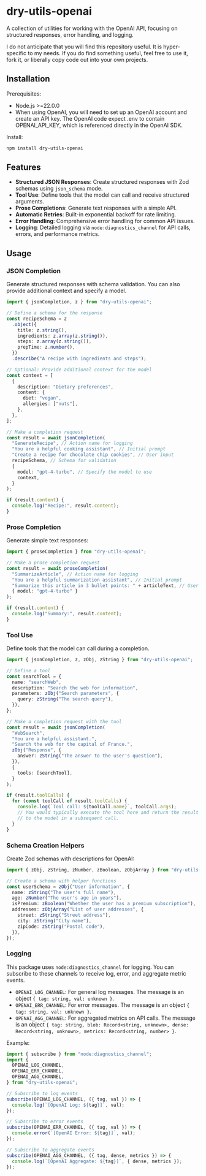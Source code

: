 # dry-utils-openai

A collection of utilities for working with the OpenAI API, focusing on structured responses, error handling, and logging.

I do not anticipate that you will find this repository useful. It is hyper-specific to my needs. If you do find something useful, feel free to use it, fork it, or liberally copy code out into your own projects.

## Installation

Prerequisites:

- Node.js >=22.0.0
- When using OpenAI, you will need to set up an OpenAI account and create an API key. The OpenAI code expect .env to contain OPENAI_API_KEY, which is referenced directly in the OpenAI SDK.

Install:

```bash
npm install dry-utils-openai
```

## Features

- **Structured JSON Responses**: Create structured responses with Zod schemas using `json_schema` mode.
- **Tool Use**: Define tools that the model can call and receive structured arguments.
- **Prose Completions**: Generate text responses with a simple API.
- **Automatic Retries**: Built-in exponential backoff for rate limiting.
- **Error Handling**: Comprehensive error handling for common API issues.
- **Logging**: Detailed logging via `node:diagnostics_channel` for API calls, errors, and performance metrics.

## Usage

### JSON Completion

Generate structured responses with schema validation. You can also provide additional context and specify a model.

```typescript
import { jsonCompletion, z } from "dry-utils-openai";

// Define a schema for the response
const recipeSchema = z
  .object({
    title: z.string(),
    ingredients: z.array(z.string()),
    steps: z.array(z.string()),
    prepTime: z.number(),
  })
  .describe("A recipe with ingredients and steps");

// Optional: Provide additional context for the model
const context = [
  {
    description: "Dietary preferences",
    content: {
      diet: "vegan",
      allergies: ["nuts"],
    },
  },
];

// Make a completion request
const result = await jsonCompletion(
  "GenerateRecipe", // Action name for logging
  "You are a helpful cooking assistant", // Initial prompt
  "Create a recipe for chocolate chip cookies", // User input
  recipeSchema, // Schema for validation
  {
    model: "gpt-4-turbo", // Specify the model to use
    context,
  }
);

if (result.content) {
  console.log("Recipe:", result.content);
}
```

### Prose Completion

Generate simple text responses:

```typescript
import { proseCompletion } from "dry-utils-openai";

// Make a prose completion request
const result = await proseCompletion(
  "SummarizeArticle", // Action name for logging
  "You are a helpful summarization assistant", // Initial prompt
  "Summarize this article in 3 bullet points: " + articleText, // User input
  { model: "gpt-4-turbo" }
);

if (result.content) {
  console.log("Summary:", result.content);
}
```

### Tool Use

Define tools that the model can call during a completion.

```typescript
import { jsonCompletion, z, zObj, zString } from "dry-utils-openai";

// Define a tool
const searchTool = {
  name: "searchWeb",
  description: "Search the web for information",
  parameters: zObj("Search parameters", {
    query: zString("The search query"),
  }),
};

// Make a completion request with the tool
const result = await jsonCompletion(
  "WebSearch",
  "You are a helpful assistant.",
  "Search the web for the capital of France.",
  zObj("Response", {
    answer: zString("The answer to the user's question"),
  }),
  {
    tools: [searchTool],
  }
);

if (result.toolCalls) {
  for (const toolCall of result.toolCalls) {
    console.log(`Tool call: ${toolCall.name}`, toolCall.args);
    // You would typically execute the tool here and return the result
    // to the model in a subsequent call.
  }
}
```

### Schema Creation Helpers

Create Zod schemas with descriptions for OpenAI:

```typescript
import { zObj, zString, zNumber, zBoolean, zObjArray } from "dry-utils-openai";

// Create a schema with helper functions
const userSchema = zObj("User information", {
  name: zString("The user's full name"),
  age: zNumber("The user's age in years"),
  isPremium: zBoolean("Whether the user has a premium subscription"),
  addresses: zObjArray("List of user addresses", {
    street: zString("Street address"),
    city: zString("City name"),
    zipCode: zString("Postal code"),
  }),
});
```

### Logging

This package uses `node:diagnostics_channel` for logging. You can subscribe to these channels to receive log, error, and aggregate metric events.

- `OPENAI_LOG_CHANNEL`: For general log messages. The message is an object `{ tag: string, val: unknown }`.
- `OPENAI_ERR_CHANNEL`: For error messages. The message is an object `{ tag: string, val: unknown }`.
- `OPENAI_AGG_CHANNEL`: For aggregated metrics on API calls. The message is an object `{ tag: string, blob: Record<string, unknown>, dense: Record<string, unknown>, metrics: Record<string, number> }`.

Example:
```typescript
import { subscribe } from "node:diagnostics_channel";
import {
  OPENAI_LOG_CHANNEL,
  OPENAI_ERR_CHANNEL,
  OPENAI_AGG_CHANNEL,
} from "dry-utils-openai";

// Subscribe to log events
subscribe(OPENAI_LOG_CHANNEL, ({ tag, val }) => {
  console.log(`[OpenAI Log: ${tag}]`, val);
});

// Subscribe to error events
subscribe(OPENAI_ERR_CHANNEL, ({ tag, val }) => {
  console.error(`[OpenAI Error: ${tag}]`, val);
});

// Subscribe to aggregate events
subscribe(OPENAI_AGG_CHANNEL, ({ tag, dense, metrics }) => {
  console.log(`[OpenAI Aggregate: ${tag}]`, { dense, metrics });
});
```